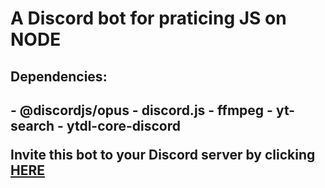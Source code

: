 # A Discord bot for praticing JS on NODE

<h2>Dependencies:<h2>
- @discordjs/opus
- discord.js
- ffmpeg
- yt-search
- ytdl-core-discord





Invite this bot to your Discord server by clicking [HERE](https://discord.com/api/oauth2/authorize?client_id=814941621951004672&permissions=8&scope=bot)
